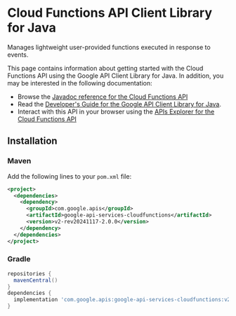 # Cloud Functions API Client Library for Java

Manages lightweight user-provided functions executed in response to events.

This page contains information about getting started with the Cloud Functions API
using the Google API Client Library for Java. In addition, you may be interested
in the following documentation:

* Browse the [Javadoc reference for the Cloud Functions API][javadoc]
* Read the [Developer's Guide for the Google API Client Library for Java][google-api-client].
* Interact with this API in your browser using the [APIs Explorer for the Cloud Functions API][api-explorer]

## Installation

### Maven

Add the following lines to your `pom.xml` file:

```xml
<project>
  <dependencies>
    <dependency>
      <groupId>com.google.apis</groupId>
      <artifactId>google-api-services-cloudfunctions</artifactId>
      <version>v2-rev20241117-2.0.0</version>
    </dependency>
  </dependencies>
</project>
```

### Gradle

```gradle
repositories {
  mavenCentral()
}
dependencies {
  implementation 'com.google.apis:google-api-services-cloudfunctions:v2-rev20241117-2.0.0'
}
```

[javadoc]: https://googleapis.dev/java/google-api-services-cloudfunctions/latest/index.html
[google-api-client]: https://github.com/googleapis/google-api-java-client/
[api-explorer]: https://developers.google.com/apis-explorer/#p/cloudfunctions/v1/
